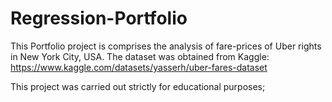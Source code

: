 # Regression-Portfolio

This Portfolio project is comprises the analysis of fare-prices of Uber rights in New York City, USA. The dataset was obtained from Kaggle: https://www.kaggle.com/datasets/yasserh/uber-fares-dataset

This project was carried out strictly for educational purposes;